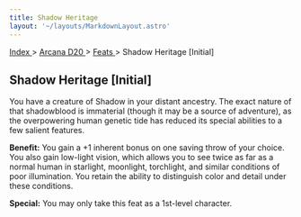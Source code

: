 ```yaml
---
title: Shadow Heritage
layout: '~/layouts/MarkdownLayout.astro'
---
```


[ Index ](/) > [ Arcana D20 ](/arcana.d20.srd) > [ Feats ](/arcana.d20.srd/feats) > Shadow Heritage
[Initial]

##  Shadow Heritage [Initial]

You have a creature of Shadow in your distant ancestry. The exact nature of
that shadowblood is immaterial (though it may be a source of adventure), as
the overpowering human genetic tide has reduced its special abilities to a few
salient features.

**Benefit:** You gain a +1 inherent bonus on one saving throw of your choice.
You also gain low-light vision, which allows you to see twice as far as a
normal human in starlight, moonlight, torchlight, and similar conditions of
poor illumination. You retain the ability to distinguish color and detail
under these conditions.

**Special:** You may only take this feat as a 1st-level character.

